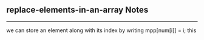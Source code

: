 <h2>replace-elements-in-an-array Notes</h2><hr>we can store an element along with its index by writing mpp[num[i]] = i;
this
